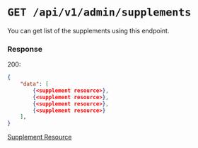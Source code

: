 # `GET /api/v1/admin/supplements`
You can get list of the supplements using this endpoint.


### Response

200:
```json
{
    "data": [
        {<supplement resource>},
        {<supplement resource>},
        {<supplement resource>},
        {<supplement resource>}
    ],
}
```

[Supplement Resource](../../resources/supplement.md)
